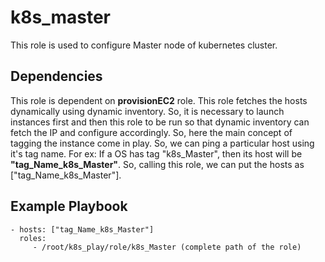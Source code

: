 k8s_master
=========

This role is used to configure Master node of kubernetes cluster. 


Dependencies
------------

This role is dependent on **provisionEC2** role. This role fetches the hosts dynamically using dynamic inventory. So, it is necessary to launch instances first and then this role to be run so that dynamic inventory can fetch the IP and configure accordingly. So, here the main concept of tagging the instance come in play. So, we can ping a particular host using it's tag name. For ex: If a OS has tag "k8s_Master", then its host will be **"tag_Name_k8s_Master"**. So, calling this role, we can put the hosts as ["tag_Name_k8s_Master"].

Example Playbook
----------------

    - hosts: ["tag_Name_k8s_Master"]
      roles:
         - /root/k8s_play/role/k8s_Master (complete path of the role)


